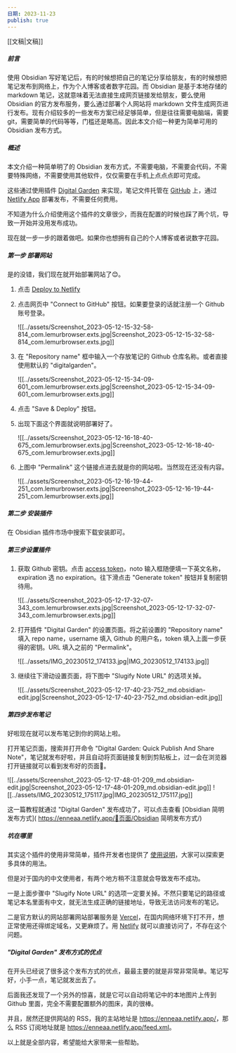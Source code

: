 ```yaml
---
日期: 2023-11-23
publish: true
---
```

[[文稿|文稿]]  
##### 前言  
使用 Obsidian 写好笔记后，有的时候想把自己的笔记分享给朋友，有的时候想把笔记发布到网络上，作为个人博客或者数字花园。而 Obsidian 是基于本地存储的 markdown 笔记，这就意味着无法直接生成网页链接发给朋友，要么使用 Obsidian 的官方发布服务，要么通过部署个人网站将 markdown 文件生成网页进行发布。现有介绍较多的一些发布方案已经足够简单，但是往往需要电脑端，需要 git，需要简单的代码等等，门槛还是略高。因此本文介绍一种更为简单可用的 Obsidian 发布方式。  
##### 概述  
本文介绍一种简单明了的 Obsidian 发布方式，不需要电脑，不需要会代码，不需要特殊网络，不需要使用其他软件，仅仅需要在手机上点点点即可完成。    
这些通过使用插件 [Digital Garden](https://github.com/oleeskild/Obsidian-Digital-Garden) 来实现，笔记文件托管在 [GitHub](https://github.com) 上，通过 [Netlify App](https://app.netlify.com/) 部署发布，不需要任何费用。    
不知道为什么介绍使用这个插件的文章很少，而我在配置的时候也踩了两个坑，导致一开始并没用发布成功。    
现在就一步一步的跟着做吧。如果你也想拥有自己的个人博客或者说数字花园。  
  
##### 第一步 部署网站  
是的没错，我们现在就开始部署网站了😊。  
1. 点击 [Deploy to Netlify](https://app.netlify.com/start/deploy?repository=https://github.com/oleeskild/digitalgarden)  
2. 点击网页中 "Connect to GitHub" 按钮。如果要登录的话就注册一个 Github 账号登录。    
	![[../assets/Screenshot_2023-05-12-15-32-58-814_com.lemurbrowser.exts.jpg|Screenshot_2023-05-12-15-32-58-814_com.lemurbrowser.exts.jpg]]  
3. 在 "Repository name" 框中输入一个存放笔记的 Github 仓库名称。或者直接使用默认的 "digitalgarden"。    
	![[../assets/Screenshot_2023-05-12-15-34-09-601_com.lemurbrowser.exts.jpg|Screenshot_2023-05-12-15-34-09-601_com.lemurbrowser.exts.jpg]]  
4. 点击 "Save & Deploy" 按钮。  
5. 出现下面这个界面就说明部署好了。    
	![[../assets/Screenshot_2023-05-12-16-18-40-675_com.lemurbrowser.exts.jpg|Screenshot_2023-05-12-16-18-40-675_com.lemurbrowser.exts.jpg]]  
6. 上图中 "Permalink" 这个链接点进去就是你的网站啦。当然现在还没有内容。    
	![[../assets/Screenshot_2023-05-12-16-19-44-251_com.lemurbrowser.exts.jpg|Screenshot_2023-05-12-16-19-44-251_com.lemurbrowser.exts.jpg]]  
##### 第二步 安装插件  
在 Obsidian 插件市场中搜索下载安装即可。  
##### 第三步设置插件  
1. 获取 Github 密钥。点击 [access token](https://github.com/settings/tokens/new?scopes=repo)，noto 输入框随便填一下英文名称，expiration 选 no expiration。往下滑点击 "Generate token" 按钮并复制密钥待用。    
	![[../assets/Screenshot_2023-05-12-17-32-07-343_com.lemurbrowser.exts.jpg|Screenshot_2023-05-12-17-32-07-343_com.lemurbrowser.exts.jpg]]  
2. 打开插件 "Digital Garden" 的设置页面。将之前设置的 "Repository name" 填入 repo name，username 填入 Github 的用户名，token 填入上面一步获得的密钥。URL 填入之前的 "Permalink"。    
	![[../assets/IMG_20230512_174133.jpg|IMG_20230512_174133.jpg]]  
3. 继续往下滑动设置页面，将下图中 "Slugify Note URL" 的选项关掉。    
	![[../assets/Screenshot_2023-05-12-17-40-23-752_md.obsidian-edit.jpg|Screenshot_2023-05-12-17-40-23-752_md.obsidian-edit.jpg]]  
  
##### 第四步发布笔记  
好啦现在就可以发布笔记到你的网站上啦。    
打开笔记页面，搜索并打开命令 "Digital Garden: Quick Publish And Share Note"，笔记就发布好啦，并且自动将页面链接复制到剪贴板上，过一会在浏览器打开链接就可以看到发布好的页面🚀。    
![[../assets/Screenshot_2023-05-12-17-48-01-209_md.obsidian-edit.jpg|Screenshot_2023-05-12-17-48-01-209_md.obsidian-edit.jpg]] ![[../assets/IMG_20230512_175117.jpg|IMG_20230512_175117.jpg]]    
这一篇教程就通过 "Digital Garden" 发布成功了，可以点击查看 [Obsidian 简明发布方式]( <https://enneaa.netlify.app/📜页面/Obsidian> 简明发布方式/)  
##### 坑在哪里  
其实这个插件的使用非常简单，插件开发者也提供了 [使用说明](https://dg-docs.ole.dev/getting-started/01-getting-started/)，大家可以探索更多具体的用法。    
但是对于国内的中文使用者，有两个地方稍不注意就会导致发布不成功。    
一是上面步骤中 "Slugify Note URL" 的选项一定要关掉。不然只要笔记的路径或笔记本名里面有中文，就无法生成正确的链接地址，导致无法访问发布的笔记。    
二是官方默认的网站部署网站部署服务是 [Vercel](https://vercel.com/dashboard)，在国内网络环境下打不开，想正常使用还得绑定域名，又更麻烦了。用 [Netlify](https://app.netlify.com/) 就可以直接访问了，不存在这个问题。  
##### "Digital Garden" 发布方式的优点  
在开头已经说了很多这个发布方式的优点，最最主要的就是非常非常简单。笔记写好，小手一点，笔记就发出去了。    
后面我还发现了一个另外的惊喜，就是它可以自动将笔记中的本地图片上传到 Github 里面，完全不需要配置额外的图床，真的很棒。    
并且，居然还提供网站的 RSS，我的主站地址是 <https://enneaa.netlify.app/>，那么 RSS 订阅地址就是 <https://enneaa.netlify.app/feed.xml>。  
  
以上就是全部内容，希望能给大家带来一些帮助。  
